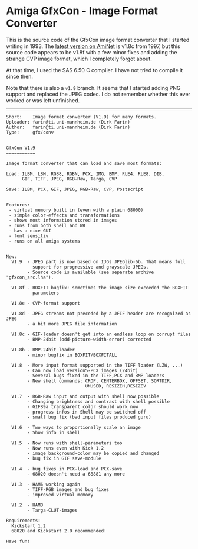 # Amiga GfxCon - Image Format Converter

This is the source code of the GfxCon image format converter that I started writing in 1993.
The [latest version on AmiNet](https://aminet.net/package/gfx/conv/gfxcon) is v1.8c from 1997, but this source code appears to be v1.8f with
a few minor fixes and adding the strange CVP image format, which I completely forgot about.

At that time, I used the SAS 6.50 C compiler. I have not tried to compile it since then.

Note that there is also a `v1.9` branch. It seems that I started adding PNG support and replaced the JPEG codec.
I do not remember whether this ever worked or was left unfinished.

---

````
Short:    Image format converter (V1.9) for many formats.
Uploader: farin@ti.uni-mannheim.de (Dirk Farin)
Author:   farin@ti.uni-mannheim.de (Dirk Farin)
Type:     gfx/conv


GfxCon V1.9
===========

Image format converter that can load and save most formats:

Load: ILBM, LBM, RGB8, RGBN, PCX, IMG, BMP, RLE4, RLE8, DIB,
      GIF, TIFF, JPEG, RGB-Raw, Targa, CVP

Save: ILBM, PCX, GIF, JPEG, RGB-Raw, CVP, Postscript


Features:
 - virtual memory built in (even with a plain 68000)
 - simple color-effects and transformations
 - shows most information stored in images
 - runs from both shell and WB
 - has a nice GUI
 - font sensitiv
 - runs on all amiga systems


New:
  V1.9  - JPEG part is now based on IJGs JPEGlib-6b. That means full
          support for progressive and grayscale JPEGs.
        - Source code is available (see separate archive "gfxcon_src.lha").

  V1.8f - BOXFIT bugfix: sometimes the image size exceeded the BOXFIT
          parameters

  V1.8e - CVP-format support

  V1.8d - JPEG streams not preceded by a JFIF header are recognized as JPEG
        - a bit more JPEG file information

  V1.8c - GIF-loader doesn't get into an endless loop on corrupt files
        - BMP-24bit (odd-picture-width-error) corrected

  V1.8b - BMP-24bit loader
        - minor bugfix in BOXFIT/BOXFITALL

  V1.8  - More input format supported in the TIFF loader (LZW, ...)
        - Can now load version5-PCX images (24bit)
        - Several bugs fixed in the TIFF,PCX and BMP loaders
        - New shell commands: CROP, CENTERBOX, OFFSET, SORTDIR,
                              UNUSED, RESIZEH,RESIZEV

  V1.7  - RGB-Raw input and output with shell now possible
        - Changing brightness and contrast with shell possible
        - GIF89a transparent color should work now
        - progress infos in Shell may be switched off
        - small bug fix (bad input files produced guru)

  V1.6  - Two ways to proportionally scale an image
        - Show info in shell

  V1.5  - Now runs with shell-parameters too
        - Now runs even with Kick 1.2
        - image background-color may be copied and changed
        - bug fix in GIF save-module

  V1.4  - bug fixes in PCX-load and PCX-save
        - 68020 doesn't need a 68881 any more

  V1.3  - HAM6 working again
        - TIFF-RGB images and bug fixes
        - improved virtual memory

  V1.2  - HAM8
        - Targa-CLUT-images

Requirements:
  Kickstart 1.2
  68020 and Kickstart 2.0 recommended!

Have fun!

````
